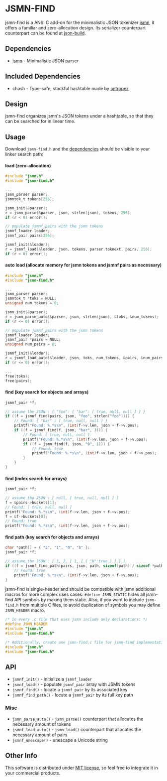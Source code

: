 # JSMN-FIND

jsmn-find is a ANSI C add-on for the minimalistic JSON tokenizer
[jsmn](https://github.com/zserge/jsmn), it offers a familiar and
zero-allocation design. Its serializer counterpart counterpart can be found
at [json-build](https://github.com/lcsmuller/json-build).

## Dependencies

* [jsmn](https://github.com/zserge/jsmn) - Minimalistic JSON parser

## Included Dependencies

* chash - Type-safe, stackful hashtable made by [antropez](https://github.com/antropez)

## Design

jsmn-find organizes jsmn's JSON tokens under a hashtable, so that they can be
searched for in linear time.

## Usage

Download `jsmn-find.h` and the [dependencies](#dependencies) should be visible 
to your linker search path:

#### load (zero-allocation)
```c
#include "jsmn.h"
#include "jsmn-find.h"

...
jsmn_parser parser;
jsmntok_t tokens[256];

jsmn_init(&parser);
r = jsmn_parse(&parser, json, strlen(json), tokens, 256);
if (r < 0) error();

// populate jsmnf_pairs with the jsmn tokens
jsmnf_loader loader;
jsmnf_pair pairs[256];

jsmnf_init(&loader);
r = jsmnf_load(&loader, json, tokens, parser.toknext, pairs, 256);
if (r < 0) error();
```

#### auto load (allocate memory for jsmn tokens and jsmnf pairs as necessary)
```c
#include "jsmn.h"
#include "jsmn-find.h"

...
jsmn_parser parser;
jsmntok_t *toks = NULL;
unsigned num_tokens = 0;

jsmn_init(&parser);
r = jsmn_parse_auto(&parser, json, strlen(json), &toks, &num_tokens);
if (r <= 0) error();

// populate jsmnf_pairs with the jsmn tokens
jsmnf_loader loader;
jsmnf_pair *pairs = NULL;
unsigned num_pairs = 0;

jsmnf_init(&loader);
r = jsmnf_load_auto(&loader, json, toks, num_tokens, &pairs, &num_pairs);
if (r <= 0) error();

...
free(toks);
free(pairs);
```

#### find (key search for objects and arrays)
```c
jsmnf_pair *f;

// assume the JSON : { "foo": { "bar": [ true, null, null ] } }
if ((f = jsmnf_find(pairs, json, "foo", strlen("foo")))) {
    // Found: { "bar" : [ true, null, null ] }
    printf("Found: %.*s\n", (int)f->v.len, json + f->v.pos);
    if ((f = jsmnf_find(f, json, "bar", 3))) {
        // Found: [ true, null, null ]
        printf("Found: %.*s\n", (int)f->v.len, json + f->v.pos);
        if ((f = jsmn_find(f, json, "0", 1))) {
            // Found: true
            printf("Found: %.*s\n", (int)f->v.len, json + f->v.pos);
        }
    }
}
```

#### find (index search for arrays)
```c
jsmnf_pair *f;

// assume the JSON : [ null, [ true, null, null ] ]
f = &pairs->buckets[1];
// Found: [ true, null, null ]
printf("Found: %.*s\n", (int)f->v.len, json + f->v.pos);
f = &f->buckets[0];
// Found: true
printf("Found: %.*s\n", (int)f->v.len, json + f->v.pos);
```

#### find path (key search for objects and arrays)
```c
char *path[] = { "2", "1", "0", "b" };
jsmnf_pair *f;

// assume the JSON : [ 1, 2, [ 1, [ { "b":true } ] ] ]
if ((f = jsmnf_find_path(pairs, json, path, sizeof(path) / sizeof *path))) {
    // Found: true
    printf("Found: %.*s\n", (int)f->v.len, json + f->v.pos);
}
```

jsmn-find is single-header and should be compatible with jsmn additional macros for more complex uses cases. `#define JSMN_STATIC` hides all jsmn-find API symbols by making them static. Also, if you want to include `jsmn-find.h` from multiple C files, to avoid duplication of symbols you may define `JSMN_HEADER` macro.

```c
/* In every .c file that uses jsmn include only declarations: */
#define JSMN_HEADER
#include "jsmn.h"
#include "jsmn-find.h"

/* Additionally, create one jsmn-find.c file for jsmn-find implementation: */
#include "jsmn.h"
#include "jsmn-find.h"
```

## API

* `jsmnf_init()` - initialize a `jsmnf_loader`
* `jsmnf_load()` - populate `jsmnf_pair` array with JSMN tokens
* `jsmnf_find()` - locate a `jsmnf_pair` by its associated key
* `jsmnf_find_path()` - locate a `jsmnf_pair` by its full key path

### Misc

* `jsmn_parse_auto()` - `jsmn_parse()` counterpart that allocates the necessary amount of tokens
* `jsmnf_load_auto()` - `jsmn_load()` counterpart that allocates the necessary amount of pairs
* `jsmnf_unescape()` - unescape a Unicode string

## Other Info

This software is distributed under [MIT license](www.opensource.org/licenses/mit-license.php),
so feel free to integrate it in your commercial products.
